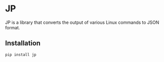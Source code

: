 # JP

JP is a library that converts the output of various Linux commands to JSON format.

## Installation

```sh
pip install jp

